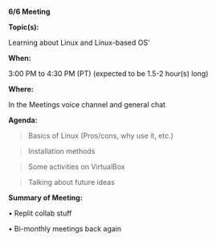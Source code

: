 __**6/6 Meeting**__

__**Topic(s):**__

Learning about Linux and Linux-based OS'

__**When:**__

3:00 PM to 4:30 PM (PT) (expected to be 1.5-2 hour(s) long)

__**Where:**__

In the Meetings voice channel and general chat

__**Agenda:**__

>  Basics of Linux (Pros/cons, why use it, etc.)

>  Installation methods

>  Some activities on VirtualBox

>  Talking about future ideas

__**Summary of Meeting:**__

• Replit collab stuff

• Bi-monthly meetings back again
